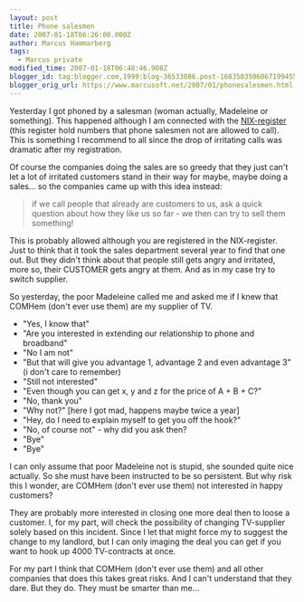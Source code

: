 ```yaml
---
layout: post
title: Phone salesmen
date: 2007-01-18T06:26:00.000Z
author: Marcus Hammarberg
tags:
  - Marcus private
modified_time: 2007-01-18T06:48:46.908Z
blogger_id: tag:blogger.com,1999:blog-36533086.post-1683503506067199455
blogger_orig_url: https://www.marcusoft.net/2007/01/phonesalesmen.html
---
```


Yesterday I got phoned by a salesman (woman actually, Madeleine or something). This happened although I am connected with the [NIX-register](http://www.nix.nu/) (this register hold numbers that phone salesmen not are allowed to call). This is something I recommend to all since the drop of irritating calls was dramatic after my registration.

Of course the companies doing the sales are so greedy that they just can't let a lot of irritated customers stand in their way for maybe, maybe doing a sales... so the companies came up with this idea instead:

> if we call people that already are customers to us, ask a quick question about how they like us so far - we then can try to sell them something!

This is probably allowed although you are registered in the NIX-register. Just to think that it took the sales department several year to find that one out. But they didn't think about that people still gets angry and irritated, more so, their CUSTOMER gets angry at them. And as in my case try to switch supplier.

So yesterday, the poor Madeleine called me and asked me if I knew that COMHem (don't ever use them) are my supplier of TV.

- "Yes, I know that"
- "Are you interested in extending our relationship to phone and broadband"
- "No I am not"
- "But that will give you advantage 1, advantage 2 and even advantage 3" (i don't care to remember)
- "Still not interested"
- "Even though you can get x, y and z for the price of A + B + C?"
- "No, thank you"
- "Why not?" [here I got mad, happens maybe twice a year]
- "Hey, do I need to explain myself to get you off the hook?"
- "No, of course not" - why did you ask then?
- "Bye"
- "Bye"

I can only assume that poor Madeleine not is stupid, she sounded quite nice actually. So she must have been instructed to be so persistent. But why risk this I wonder, are COMHem (don't ever use them) not interested in happy customers?

They are probably more interested in closing one more deal then to loose a customer. I, for my part, will check the possibility of changing TV-supplier solely based on this incident. Since I let that might force my to suggest the change to my landlord, but I can only imaging the deal you can get if you want to hook up 4000 TV-contracts at once.

For my part I think that COMHem (don't ever use them) and all other companies that does this takes great risks. And I can't understand that they dare. But they do. They must be smarter than me...

